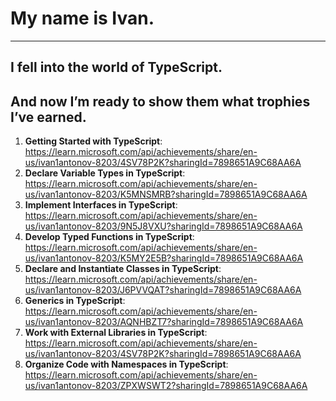 # My name is Ivan.

_____________________

## I fell into the world of TypeScript.

## And now I’m ready to show them what trophies I’ve earned.

1. **Getting Started with TypeScript**: <https://learn.microsoft.com/api/achievements/share/en-us/ivan1antonov-8203/4SV78P2K?sharingId=7898651A9C68AA6A>
2. **Declare Variable Types in TypeScript**: <https://learn.microsoft.com/api/achievements/share/en-us/ivan1antonov-8203/K5MNSMRB?sharingId=7898651A9C68AA6A>
3. **Implement Interfaces in TypeScript**: <https://learn.microsoft.com/api/achievements/share/en-us/ivan1antonov-8203/9N5J8VXU?sharingId=7898651A9C68AA6A>
4. **Develop Typed Functions in TypeScript**: <https://learn.microsoft.com/api/achievements/share/en-us/ivan1antonov-8203/K5MY2E5B?sharingId=7898651A9C68AA6A>
5. **Declare and Instantiate Classes in TypeScript**: <https://learn.microsoft.com/api/achievements/share/en-us/ivan1antonov-8203/J6PVVQAT?sharingId=7898651A9C68AA6A>
6. **Generics in TypeScript**: <https://learn.microsoft.com/api/achievements/share/en-us/ivan1antonov-8203/AQNHBZT7?sharingId=7898651A9C68AA6A>
7. **Work with External Libraries in TypeScript**: <https://learn.microsoft.com/api/achievements/share/en-us/ivan1antonov-8203/4SV78P2K?sharingId=7898651A9C68AA6A>
8. **Organize Code with Namespaces in TypeScript**: <https://learn.microsoft.com/api/achievements/share/en-us/ivan1antonov-8203/ZPXWSWT2?sharingId=7898651A9C68AA6A>